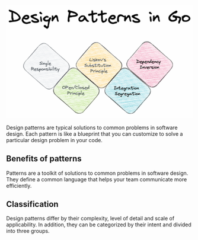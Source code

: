 
![Event-driven architecture](./go_design_patterns.jpg)

Design patterns are typical solutions to common problems
in software design. Each pattern is like a blueprint
that you can customize to solve a particular
design problem in your code.

## Benefits of patterns
Patterns are a toolkit of solutions to common
problems in software design. They define
a common language that helps your team
communicate more efficiently.

## Classification
Design patterns differ by their complexity, level of
detail and scale of applicability. In addition,
they can be categorized by their intent
and divided into three groups.

